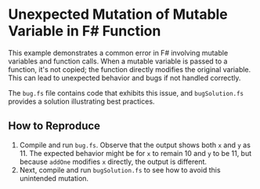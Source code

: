 # Unexpected Mutation of Mutable Variable in F# Function

This example demonstrates a common error in F# involving mutable variables and function calls.  When a mutable variable is passed to a function, it's not copied; the function directly modifies the original variable. This can lead to unexpected behavior and bugs if not handled correctly.

The `bug.fs` file contains code that exhibits this issue, and `bugSolution.fs` provides a solution illustrating best practices.

## How to Reproduce
1. Compile and run `bug.fs`. Observe that the output shows both `x` and `y` as 11.  The expected behavior might be for `x` to remain 10 and `y` to be 11, but because `addOne` modifies `x` directly, the output is different.
2. Next, compile and run `bugSolution.fs` to see how to avoid this unintended mutation.